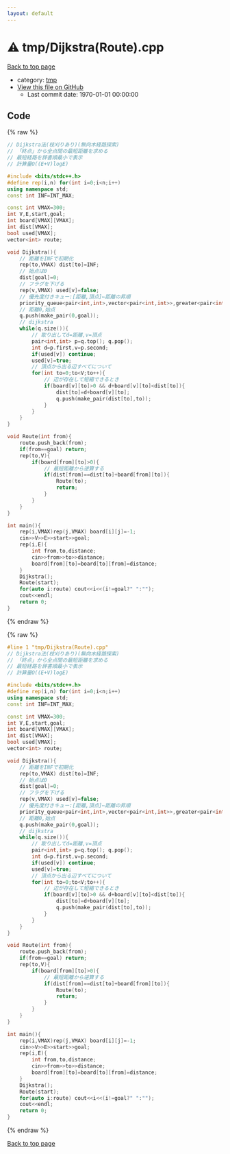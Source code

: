 ```yaml
---
layout: default
---
```


<!-- mathjax config similar to math.stackexchange -->
<script type="text/javascript" async
  src="https://cdnjs.cloudflare.com/ajax/libs/mathjax/2.7.5/MathJax.js?config=TeX-MML-AM_CHTML">
</script>
<script type="text/x-mathjax-config">
  MathJax.Hub.Config({
    TeX: { equationNumbers: { autoNumber: "AMS" }},
    tex2jax: {
      inlineMath: [ ['$','$'] ],
      processEscapes: true
    },
    "HTML-CSS": { matchFontHeight: false },
    displayAlign: "left",
    displayIndent: "2em"
  });
</script>

<script type="text/javascript" src="https://cdnjs.cloudflare.com/ajax/libs/jquery/3.4.1/jquery.min.js"></script>
<script src="https://cdn.jsdelivr.net/npm/jquery-balloon-js@1.1.2/jquery.balloon.min.js" integrity="sha256-ZEYs9VrgAeNuPvs15E39OsyOJaIkXEEt10fzxJ20+2I=" crossorigin="anonymous"></script>
<script type="text/javascript" src="../../assets/js/copy-button.js"></script>
<link rel="stylesheet" href="../../assets/css/copy-button.css" />


# :warning: tmp/Dijkstra(Route).cpp

<a href="../../index.html">Back to top page</a>

* category: <a href="../../index.html#fa816edb83e95bf0c8da580bdfd491ef">tmp</a>
* <a href="{{ site.github.repository_url }}/blob/master/tmp/Dijkstra(Route).cpp">View this file on GitHub</a>
    - Last commit date: 1970-01-01 00:00:00




## Code

<a id="unbundled"></a>
{% raw %}
```cpp
// Dijkstra法(枝刈りあり)(無向木経路探索)
// 「終点」から全点間の最短距離を求める
// 最短経路を辞書順最小で表示
// 計算量O((E+V)logE)

#include <bits/stdc++.h>
#define rep(i,n) for(int i=0;i<n;i++)
using namespace std;
const int INF=INT_MAX;

const int VMAX=300;
int V,E,start,goal;
int board[VMAX][VMAX];
int dist[VMAX];
bool used[VMAX];
vector<int> route;

void Dijkstra(){
    // 距離をINFで初期化
    rep(to,VMAX) dist[to]=INF;
    // 始点は0
    dist[goal]=0;
    // フラグを下げる
    rep(v,VMAX) used[v]=false;
    // 優先度付きキュー:[距離,頂点]←距離の昇順
    priority_queue<pair<int,int>,vector<pair<int,int>>,greater<pair<int,int>>> q;
    // 距離0,始点
    q.push(make_pair(0,goal));
    // dijkstra
    while(q.size()){
        // 取り出してd=距離,v=頂点
        pair<int,int> p=q.top(); q.pop();
        int d=p.first,v=p.second;
        if(used[v]) continue;
        used[v]=true;
        // 頂点から出る辺すべてについて
        for(int to=0;to<V;to++){
            // 辺が存在して短縮できるとき
            if(board[v][to]>0 && d+board[v][to]<dist[to]){
                dist[to]=d+board[v][to];
                q.push(make_pair(dist[to],to));
            }
        }
    }
}

void Route(int from){
    route.push_back(from);
    if(from==goal) return;
    rep(to,V){
        if(board[from][to]>0){
            // 最短距離から逆算する
            if(dist[from]==dist[to]+board[from][to]){
                Route(to);
                return;
            }
        }
    }
}

int main(){
    rep(i,VMAX)rep(j,VMAX) board[i][j]=-1;
    cin>>V>>E>>start>>goal;
    rep(i,E){
        int from,to,distance;
        cin>>from>>to>>distance;
        board[from][to]=board[to][from]=distance;
    }
    Dijkstra();
    Route(start);
    for(auto i:route) cout<<i<<(i!=goal?" ":"");
    cout<<endl;
    return 0;
}

```
{% endraw %}

<a id="bundled"></a>
{% raw %}
```cpp
#line 1 "tmp/Dijkstra(Route).cpp"
// Dijkstra法(枝刈りあり)(無向木経路探索)
// 「終点」から全点間の最短距離を求める
// 最短経路を辞書順最小で表示
// 計算量O((E+V)logE)

#include <bits/stdc++.h>
#define rep(i,n) for(int i=0;i<n;i++)
using namespace std;
const int INF=INT_MAX;

const int VMAX=300;
int V,E,start,goal;
int board[VMAX][VMAX];
int dist[VMAX];
bool used[VMAX];
vector<int> route;

void Dijkstra(){
    // 距離をINFで初期化
    rep(to,VMAX) dist[to]=INF;
    // 始点は0
    dist[goal]=0;
    // フラグを下げる
    rep(v,VMAX) used[v]=false;
    // 優先度付きキュー:[距離,頂点]←距離の昇順
    priority_queue<pair<int,int>,vector<pair<int,int>>,greater<pair<int,int>>> q;
    // 距離0,始点
    q.push(make_pair(0,goal));
    // dijkstra
    while(q.size()){
        // 取り出してd=距離,v=頂点
        pair<int,int> p=q.top(); q.pop();
        int d=p.first,v=p.second;
        if(used[v]) continue;
        used[v]=true;
        // 頂点から出る辺すべてについて
        for(int to=0;to<V;to++){
            // 辺が存在して短縮できるとき
            if(board[v][to]>0 && d+board[v][to]<dist[to]){
                dist[to]=d+board[v][to];
                q.push(make_pair(dist[to],to));
            }
        }
    }
}

void Route(int from){
    route.push_back(from);
    if(from==goal) return;
    rep(to,V){
        if(board[from][to]>0){
            // 最短距離から逆算する
            if(dist[from]==dist[to]+board[from][to]){
                Route(to);
                return;
            }
        }
    }
}

int main(){
    rep(i,VMAX)rep(j,VMAX) board[i][j]=-1;
    cin>>V>>E>>start>>goal;
    rep(i,E){
        int from,to,distance;
        cin>>from>>to>>distance;
        board[from][to]=board[to][from]=distance;
    }
    Dijkstra();
    Route(start);
    for(auto i:route) cout<<i<<(i!=goal?" ":"");
    cout<<endl;
    return 0;
}

```
{% endraw %}

<a href="../../index.html">Back to top page</a>

